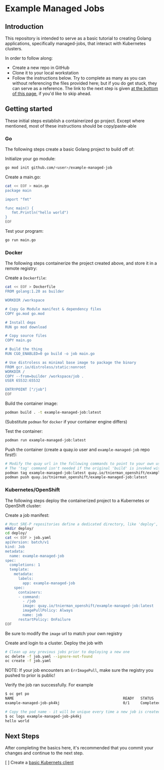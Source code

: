 # Example Managed Jobs

## Introduction
This repository is intended to serve as a basic tutorial to creating Golang applications, specifically managed-jobs, that interact with Kubernetes clusters.

In order to follow along:
- Create a new repo in GitHub
- Clone it to your local workstation
- Follow the instructions below. Try to complete as many as you can without referencing the files provided here; but if you do get stuck, they can serve as a reference. The link to the next step is given [at the bottom of this page](#next-steps), if you'd like to skip ahead.

## Getting started
These initial steps establish a containerized go project. Except where mentioned, most of these instructions should be copy/paste-able

### Go
The following steps create a basic Golang project to build off of:

Initialize your go module:
```bash
go mod init github.com/<user>/example-managed-job
```

Create a main.go:
```bash
cat << EOF > main.go
package main

import "fmt"

func main() {
   fmt.Println("hello world")
}
EOF
```

Test your program:
```bash
go run main.go
```

### Docker
The following steps containerize the project created above, and store it in a remote registry:

Create a `Dockerfile`:
```bash
cat << EOF > Dockerfile
FROM golang:1.20 as builder

WORKDIR /workspace

# Copy Go Module manifest & dependency files
COPY go.mod go.mod

# Install deps
RUN go mod download

# Copy source files
COPY main.go

# Build the thing
RUN CGO_ENABLED=0 go build -o job main.go

# Use distroless as minimal base image to package the binary
FROM gcr.io/distroless/static:nonroot
WORKDIR /
COPY --from=builder /workspace/job .
USER 65532:65532

ENTRYPOINT ["/job"]
EOF
```

Build the container image:
```bash
podman build . -t example-managed-job:latest
```
(Substitute `podman` for `docker` if your container engine differs)

Test the container:
```bash
podman run example-managed-job:latest
```

Push the container (create a quay.io user and `example-managed-job` repo first!):
```bash
# Modify the quay url in the following commands to point to your own user and repo
# The 'tag' command isn't needed if the original 'build' is invoked with the correct '-t' argument
podman tag example-managed-job:latest quay.io/tnierman_openshift/example-managed-job:latest
podman push quay.io/tnierman_openshift/example-managed-job:latest
```

### Kubernetes/OpenShift
The following steps deploy the containerized project to a Kubernetes or OpenShift cluster:

Create a job manifest:
```bash
# Most SRE-P repositories define a dedicated directory, like 'deploy', for k8s files
mkdir deploy/
cd deploy/
cat << EOF > job.yaml
apiVersion: batch/v1
kind: Job
metadata:
  name: example-managed-job
spec:
  completions: 1
  template:
    metadata:
      labels:
        app: example-managed-job
    spec:
      containers:
      - command:
        - /job
        image: quay.io/tnierman_openshift/example-managed-job:latest
        imagePullPolicy: Always
        name: job
      restartPolicy: OnFailure
EOF
```
Be sure to modify the `image` url to match your own registry

Create and login to a cluster. Deploy the job with
```bash
# Clean up any previous jobs prior to deploying a new one
oc delete -f job.yaml --ignore-not-found
oc create -f job.yaml
```
NOTE: If your job encounters an `ErrImagePull`, make sure the registry you pushed to prior is public!

Verify the job ran successfully. For example
```bash
$ oc get po
NAME                                                  READY   STATUS      RESTARTS   AGE
example-managed-job-pk4kj                             0/1     Completed   0          1m

# Copy the pod name - it will be unique every time a new job is created
$ oc logs example-managed-job-pk4kj
hello world
```

## Next Steps
After completing the basics here, it's recommended that you commit your changes and continue to the next step.

[ ] Create a [basic Kubernets client](https://github.com/tnierman/example-managed-job/tree/basic_client)
